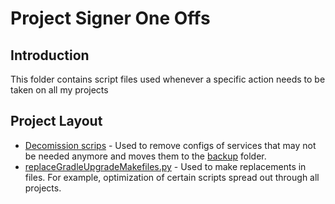 # Project Signer One Offs

## Introduction

This folder contains script files used whenever a specific action needs to be taken on all my projects

## Project Layout

-   [Decomission scrips](./decom) - Used to remove configs of services that may not be needed anymore and moves them to the [backup](../backup) folder.
-   [replaceGradleUpgradeMakefiles.py](replaceGradleUpgradeMakefiles.py) - Used to make replacements in files. For example, optimization of certain scripts spread out through all projects.